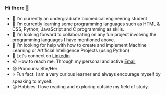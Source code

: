 ### Hi there 👋


- 🔭 I’m currently an undergraduate biomedical engineering student 
- 🌱 I’m currently learning some programming languages such as HTML & CSS, Python, JavaScript and C programming as skills.
- 👯 I’m looking forward to collaborating on any fun project involving the programming languages I have mentioned above.
- 🤔 I’m looking for help with how to create and implement Machine Learning or Artificial Intelligence Projects (using Python)
- 💬 Let's connect on [Linkedin](https://www.linkedin.com/in/nana-yaa-adomaa-doku-amponsah-078854235)
- 📫 How to reach me: Through my personal and active [Email](dokuamponsahnanayaaadomaa@gmail.com)
- 😄 Pronouns: She/Her
- ⚡ Fun fact: I am a very curious learner and always encourage myself by speaking to myself.
- 😌 Hobbies: I love reading and exploring outside my field of study.

